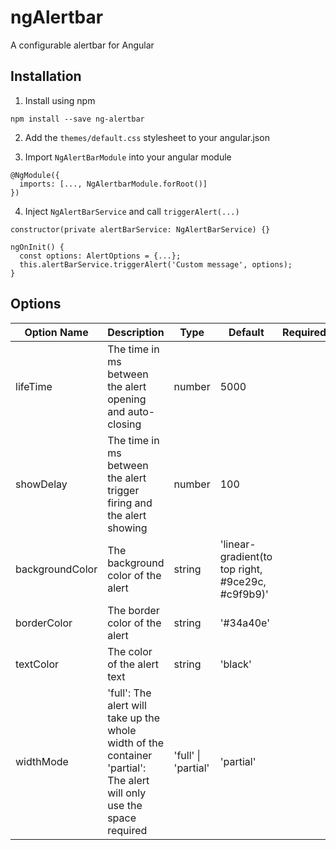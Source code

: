 # ngAlertbar

A configurable alertbar for Angular

## Installation

1. Install using npm

```
npm install --save ng-alertbar
```

2. Add the `themes/default.css` stylesheet to your angular.json

3. Import `NgAlertBarModule` into your angular module

```
@NgModule({
  imports: [..., NgAlertbarModule.forRoot()]
})
```

4. Inject `NgAlertBarService` and call `triggerAlert(...)`

```
constructor(private alertBarService: NgAlertBarService) {}

ngOnInit() {
  const options: AlertOptions = {...};
  this.alertBarService.triggerAlert('Custom message', options);
}
```

## Options

| Option Name     | Description                                                                                                                 | Type                | Default                                           | Required |
| --------------- | --------------------------------------------------------------------------------------------------------------------------- | ------------------- | ------------------------------------------------- | -------- |
| lifeTime        | The time in ms between the alert opening and auto-closing                                                                   | number              | 5000                                              |          |
| showDelay       | The time in ms between the alert trigger firing and the alert showing                                                       | number              | 100                                               |          |
| backgroundColor | The background color of the alert                                                                                           | string              | 'linear-gradient(to top right, #9ce29c, #c9f9b9)' |          |
| borderColor     | The border color of the alert                                                                                               | string              | '#34a40e'                                         |          |
| textColor       | The color of the alert text                                                                                                 | string              | 'black'                                           |          |
| widthMode       | 'full': The alert will take up the whole width of the container<br /> 'partial': The alert will only use the space required | 'full' \| 'partial' | 'partial'                                         |          |
